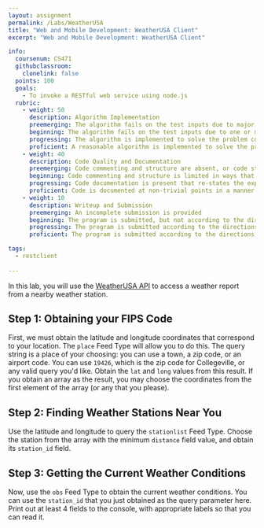 ```yaml
---
layout: assignment
permalink: /Labs/WeatherUSA
title: "Web and Mobile Development: WeatherUSA Client"
excerpt: "Web and Mobile Development: WeatherUSA Client"

info:
  coursenum: CS471
  githubclassroom:
    clonelink: false
  points: 100
  goals:
    - To invoke a RESTful web service using node.js
  rubric:
    - weight: 50
      description: Algorithm Implementation
      preemerging: The algorithm fails on the test inputs due to major issues, or the program fails to compile and/or run
      beginning: The algorithm fails on the test inputs due to one or more minor issues
      progressing: The algorithm is implemented to solve the problem correctly according to given test inputs, but would fail if executed in a general case due to a minor issue or omission in the algorithm design or implementation
      proficient: A reasonable algorithm is implemented to solve the problem which correctly solves the problem according to the given test inputs, and would be reasonably expected to solve the problem in the general case
    - weight: 40
      description: Code Quality and Documentation
      preemerging: Code commenting and structure are absent, or code structure departs significantly from best practice, and/or the code departs significantly from the style guide
      beginning: Code commenting and structure is limited in ways that reduce the readability of the program, and/or there are minor departures from the style guide
      progressing: Code documentation is present that re-states the explicit code definitions, and/or code is written that mostly adheres to the style guide
      proficient: Code is documented at non-trivial points in a manner that enhances the readability of the program, and code is written according to the style guide
    - weight: 10
      description: Writeup and Submission
      preemerging: An incomplete submission is provided
      beginning: The program is submitted, but not according to the directions in one or more ways (for example, because it is lacking a readme writeup)
      progressing: The program is submitted according to the directions with a minor omission or correction needed
      proficient: The program is submitted according to the directions, including a readme writeup describing the solution

tags:
  - restclient
  
---
```


In this lab, you will use the [WeatherUSA API](https://www.weatherusa.net/services/weather-api/docs) to access a weather report from a nearby weather station.

## Step 1: Obtaining your FIPS Code
First, we must obtain the latitude and longitude coordinates that correspond to your location.  The `place` Feed Type will allow you to do this.  The query string is a place of your choosing: you can use a town, a zip code, or an airport code.  You can use `19426`, which is the zip code for Collegeville, or any valid query you'd like.  Obtain the `lat` and `long` values from this result.  If you obtain an array as the result, you may choose the coordinates from the first element of the array (or any that you please).

## Step 2: Finding Weather Stations Near You
Use the latitude and longitude to query the `stationlist` Feed Type.  Choose the station from the array with the minimum `distance` field value, and obtain its `station_id` field.

## Step 3: Getting the Current Weather Conditions
Now, use the `obs` Feed Type to obtain the current weather conditions.  You can use the `station_id` that you just obtained as the query parameter here.  Print out at least 4 fields to the console, with appropriate labels so that you can read it.